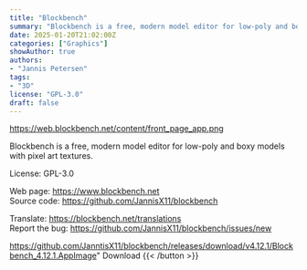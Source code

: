 ```yaml
---
title: "Blockbench"
summary: "Blockbench is a free, modern model editor for low-poly and boxy models with pixel art textures"
date: 2025-01-20T21:02:00Z
categories: ["Graphics"]
showAuthor: true
authors:
- "Jannis Petersen"
tags: 
- "3D"
license: "GPL-3.0"
draft: false
---
```


https://web.blockbench.net/content/front_page_app.png

Blockbench is a free, modern model editor for low-poly and boxy models with pixel art textures.

License: GPL-3.0

Web page: <https://www.blockbench.net>  
Source code: <https://github.com/JannisX11/blockbench>

Translate: <https://blockbench.net/translations>  
Report the bug: <https://github.com/JannisX11/blockbench/issues/new>  

https://github.com/JanntisX11/blockbench/releases/download/v4.12.1/Blockbench_4.12.1.AppImage" 
Download
{{< /button >}}